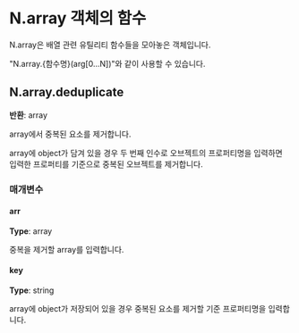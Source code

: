# N.array 객체의 함수

N.array은 배열 관련 유틸리티 함수들을 모아놓은 객체입니다.

"N.array.{함수명}(arg[0...N])"와 같이 사용할 수 있습니다.

## N.array.deduplicate

**반환**: array

array에서 중복된 요소를 제거합니다.

array에 object가 담겨 있을 경우 두 번째 인수로 오브젝트의 프로퍼티명을 입력하면 입력한 프로퍼티를 기준으로 중복된 오브젝트를 제거합니다.

### 매개변수

#### arr

**Type**: array

중복을 제거할 array를 입력합니다.

#### key

**Type**: string

array에 object가 저장되어 있을 경우 중복된 요소를 제거할 기준 프로퍼티명을 입력합니다.
